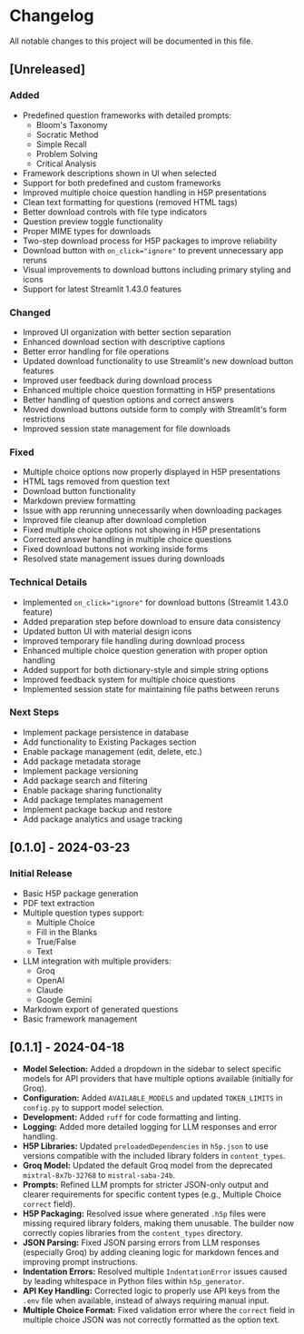 # Changelog

All notable changes to this project will be documented in this file.

## [Unreleased]

### Added
- Predefined question frameworks with detailed prompts:
  - Bloom's Taxonomy
  - Socratic Method
  - Simple Recall
  - Problem Solving
  - Critical Analysis
- Framework descriptions shown in UI when selected
- Support for both predefined and custom frameworks
- Improved multiple choice question handling in H5P presentations
- Clean text formatting for questions (removed HTML tags)
- Better download controls with file type indicators
- Question preview toggle functionality
- Proper MIME types for downloads
- Two-step download process for H5P packages to improve reliability
- Download button with `on_click="ignore"` to prevent unnecessary app reruns
- Visual improvements to download buttons including primary styling and icons
- Support for latest Streamlit 1.43.0 features

### Changed
- Improved UI organization with better section separation
- Enhanced download section with descriptive captions
- Better error handling for file operations
- Updated download functionality to use Streamlit's new download button features
- Improved user feedback during download process
- Enhanced multiple choice question formatting in H5P presentations
- Better handling of question options and correct answers
- Moved download buttons outside form to comply with Streamlit's form restrictions
- Improved session state management for file downloads

### Fixed
- Multiple choice options now properly displayed in H5P presentations
- HTML tags removed from question text
- Download button functionality
- Markdown preview formatting
- Issue with app rerunning unnecessarily when downloading packages
- Improved file cleanup after download completion
- Fixed multiple choice options not showing in H5P presentations
- Corrected answer handling in multiple choice questions
- Fixed download buttons not working inside forms
- Resolved state management issues during downloads

### Technical Details
- Implemented `on_click="ignore"` for download buttons (Streamlit 1.43.0 feature)
- Added preparation step before download to ensure data consistency
- Updated button UI with material design icons
- Improved temporary file handling during download process
- Enhanced multiple choice question generation with proper option handling
- Added support for both dictionary-style and simple string options
- Improved feedback system for multiple choice questions
- Implemented session state for maintaining file paths between reruns

### Next Steps
- Implement package persistence in database
- Add functionality to Existing Packages section
- Enable package management (edit, delete, etc.)
- Add package metadata storage
- Implement package versioning
- Add package search and filtering
- Enable package sharing functionality
- Add package templates management
- Implement package backup and restore
- Add package analytics and usage tracking

## [0.1.0] - 2024-03-23

### Initial Release
- Basic H5P package generation
- PDF text extraction
- Multiple question types support:
  - Multiple Choice
  - Fill in the Blanks
  - True/False
  - Text
- LLM integration with multiple providers:
  - Groq
  - OpenAI
  - Claude
  - Google Gemini
- Markdown export of generated questions
- Basic framework management 
## [0.1.1] - 2024-04-18
- **Model Selection:** Added a dropdown in the sidebar to select specific models for API providers that have multiple options available (initially for Groq).
- **Configuration:** Added `AVAILABLE_MODELS` and updated `TOKEN_LIMITS` in `config.py` to support model selection.
- **Development:** Added `ruff` for code formatting and linting.
- **Logging:** Added more detailed logging for LLM responses and error handling.
- **H5P Libraries:** Updated `preloadedDependencies` in `h5p.json` to use versions compatible with the included library folders in `content_types`.
- **Groq Model:** Updated the default Groq model from the deprecated `mixtral-8x7b-32768` to `mistral-saba-24b`.
- **Prompts:** Refined LLM prompts for stricter JSON-only output and clearer requirements for specific content types (e.g., Multiple Choice `correct` field).
- **H5P Packaging:** Resolved issue where generated `.h5p` files were missing required library folders, making them unusable. The builder now correctly copies libraries from the `content_types` directory.
- **JSON Parsing:** Fixed JSON parsing errors from LLM responses (especially Groq) by adding cleaning logic for markdown fences and improving prompt instructions.
- **Indentation Errors:** Resolved multiple `IndentationError` issues caused by leading whitespace in Python files within `h5p_generator`.
- **API Key Handling:** Corrected logic to properly use API keys from the `.env` file when available, instead of always requiring manual input.
- **Multiple Choice Format:** Fixed validation error where the `correct` field in multiple choice JSON was not correctly formatted as the option text.